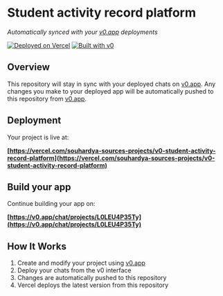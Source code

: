 # Student activity record platform

*Automatically synced with your [v0.app](https://v0.app) deployments*

[![Deployed on Vercel](https://img.shields.io/badge/Deployed%20on-Vercel-black?style=for-the-badge&logo=vercel)](https://vercel.com/souhardya-sources-projects/v0-student-activity-record-platform)
[![Built with v0](https://img.shields.io/badge/Built%20with-v0.app-black?style=for-the-badge)](https://v0.app/chat/projects/L0LEU4P35Ty)

## Overview

This repository will stay in sync with your deployed chats on [v0.app](https://v0.app).
Any changes you make to your deployed app will be automatically pushed to this repository from [v0.app](https://v0.app).

## Deployment

Your project is live at:

**[https://vercel.com/souhardya-sources-projects/v0-student-activity-record-platform](https://vercel.com/souhardya-sources-projects/v0-student-activity-record-platform)**

## Build your app

Continue building your app on:

**[https://v0.app/chat/projects/L0LEU4P35Ty](https://v0.app/chat/projects/L0LEU4P35Ty)**

## How It Works

1. Create and modify your project using [v0.app](https://v0.app)
2. Deploy your chats from the v0 interface
3. Changes are automatically pushed to this repository
4. Vercel deploys the latest version from this repository
